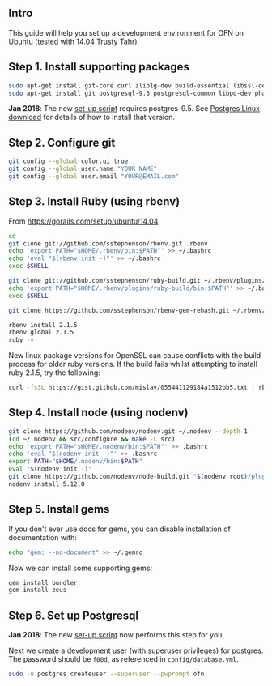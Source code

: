 ## Intro
This guide will help you set up a development environment for OFN on Ubuntu (tested with 14.04 Trusty Tahr).

## Step 1. Install supporting packages

```bash
sudo apt-get install git-core curl zlib1g-dev build-essential libssl-dev libreadline-dev libyaml-dev libsqlite3-dev sqlite3 libxml2-dev libxslt1-dev libcurl4-openssl-dev python-software-properties libffi-dev
sudo apt-get install git postgresql-9.3 postgresql-common libpq-dev phantomjs
```
**Jan 2018**: The new [set-up script](https://github.com/openfoodfoundation/openfoodnetwork#get-it-running) requires postgres-9.5.  See [Postgres Linux download](https://www.postgresql.org/download/linux/ubuntu/) for details of how to install that version.

## Step 2. Configure git
```bash
git config --global color.ui true
git config --global user.name "YOUR NAME"
git config --global user.email "YOUR@EMAIL.com"
```

## Step 3. Install Ruby (using rbenv)
From https://gorails.com/setup/ubuntu/14.04

```bash
cd
git clone git://github.com/sstephenson/rbenv.git .rbenv
echo 'export PATH="$HOME/.rbenv/bin:$PATH"' >> ~/.bashrc
echo 'eval "$(rbenv init -)"' >> ~/.bashrc
exec $SHELL

git clone git://github.com/sstephenson/ruby-build.git ~/.rbenv/plugins/ruby-build
echo 'export PATH="$HOME/.rbenv/plugins/ruby-build/bin:$PATH"' >> ~/.bashrc
exec $SHELL

git clone https://github.com/sstephenson/rbenv-gem-rehash.git ~/.rbenv/plugins/rbenv-gem-rehash

rbenv install 2.1.5
rbenv global 2.1.5
ruby -v
```
New linux package versions for OpenSSL can cause conflicts with the build process for older ruby versions. If the build fails whilst attempting to install ruby 2.1.5, try the following:

```bash
curl -fsSL https://gist.github.com/mislav/055441129184a1512bb5.txt | rbenv install --patch 2.1.5
```
## Step 4. Install node (using nodenv)

```sh
git clone https://github.com/nodenv/nodenv.git ~/.nodenv --depth 1
(cd ~/.nodenv && src/configure && make -C src)
echo 'export PATH="$HOME/.nodenv/bin:$PATH"' >> .bashrc
echo 'eval "$(nodenv init -)"' >> .bashrc
export PATH="$HOME/.nodenv/bin:$PATH"
eval "$(nodenv init -)"
git clone https://github.com/nodenv/node-build.git "$(nodenv root)/plugins/node-build" --depth 1
nodenv install 5.12.0
```

## Step 5. Install gems
If you don't ever use docs for gems, you can disable installation of documentation with:

```bash
echo "gem: --no-document" >> ~/.gemrc
```

Now we can install some supporting gems:

```bash
gem install bundler
gem install zeus
```

## Step 6. Set up Postgresql
**Jan 2018**: The new [set-up script](https://github.com/openfoodfoundation/openfoodnetwork/blob/master/script/setup) now performs this step for you.

Next we create a development user (with superuser privileges) for postgres. The password should be `f00d`, as referenced in `config/database.yml`.

```bash
sudo -u postgres createuser --superuser --pwprompt ofn
```
